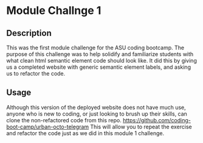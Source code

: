# Module Challnge 1

## Description

This was the first module challenge for the ASU coding bootcamp. The purpose of this challenge was to help solidify and familiarize students with what clean html semantic element code should look like. It did this by giving us a completed website with generic semantic element labels, and asking us to refactor the code.

## Usage

Although this version of the deployed website does not have much use, anyone who is new to coding, or just looking to brush up their skills, can clone the non-refactored code from this repo. https://github.com/coding-boot-camp/urban-octo-telegram
This will allow you to repeat the exercise and refactor the code just as we did in this module 1 challenge.
